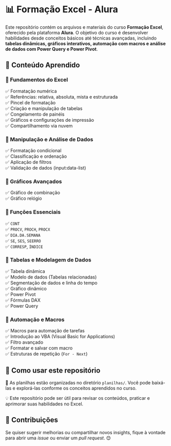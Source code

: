 # 📊 Formação Excel - Alura  

Este repositório contém os arquivos e materiais do curso **Formação Excel**, oferecido pela plataforma **Alura**. O objetivo do curso é desenvolver habilidades desde conceitos básicos até técnicas avançadas, incluindo **tabelas dinâmicas, gráficos interativos, automação com macros e análise de dados com Power Query e Power Pivot**.  

## 📂 Conteúdo Aprendido  

### 🔹 Fundamentos do Excel  
✅ Formatação numérica  
✅ Referências: relativa, absoluta, mista e estruturada  
✅ Pincel de formatação  
✅ Criação e manipulação de tabelas  
✅ Congelamento de painéis  
✅ Gráficos e configurações de impressão  
✅ Compartilhamento via nuvem  

### 🔹 Manipulação e Análise de Dados  
✅ Formatação condicional  
✅ Classificação e ordenação  
✅ Aplicação de filtros  
✅ Validação de dados (input:data-list)  

### 🔹 Gráficos Avançados  
✅ Gráfico de combinação  
✅ Gráfico relógio  

### 🔹 Funções Essenciais  
✅ `CONT`  
✅ `PROCV`, `PROCH`, `PROCX`  
✅ `DIA.DA.SEMANA`  
✅ `SE`, `SES`, `SEERRO`  
✅ `CORRESP`, `ÍNDICE`  

### 🔹 Tabelas e Modelagem de Dados  
✅ Tabela dinâmica  
✅ Modelo de dados (Tabelas relacionadas)  
✅ Segmentação de dados e linha do tempo  
✅ Gráfico dinâmico  
✅ Power Pivot  
✅ Fórmulas DAX  
✅ Power Query  

### 🔹 Automação e Macros  
✅ Macros para automação de tarefas  
✅ Introdução ao VBA (Visual Basic for Applications)  
✅ Filtro avançado  
✅ Formatar e salvar com macro  
✅ Estruturas de repetição (`For - Next`)  

## 🚀 Como usar este repositório  
📂 As planilhas estão organizadas no diretório `planilhas/`. Você pode baixá-las e explorá-las conforme os conceitos aprendidos no curso.  

💡 Este repositório pode ser útil para revisar os conteúdos, praticar e aprimorar suas habilidades no Excel.  

## 📢 Contribuições  
Se quiser sugerir melhorias ou compartilhar novos insights, fique à vontade para abrir uma _issue_ ou enviar um _pull request_. 😊  
